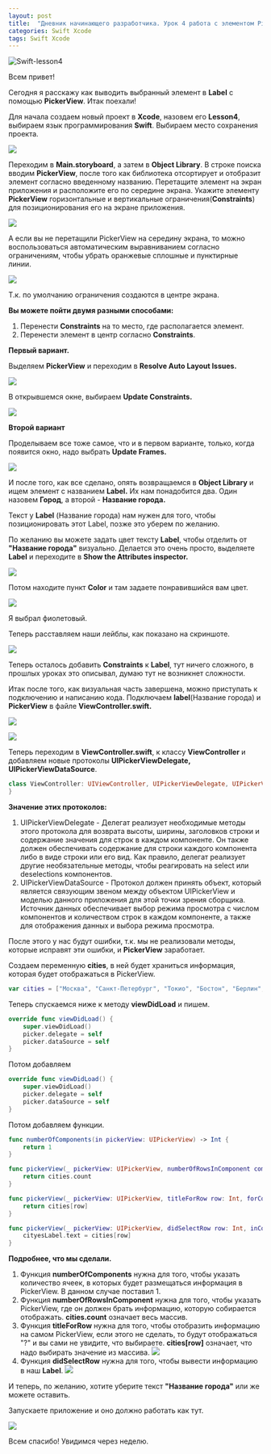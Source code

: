 ```yaml
---
layout: post
title:  "Дневник начинающего разработчика. Урок 4 работа с элементом PickerView."
categories: Swift Xcode
tags: Swift Xcode
---
```

![Swift-lesson4](http://s017.radikal.ru/i435/1610/b4/f6fcf70848d3.jpg)

Всем привет!

Сегодня я расскажу как выводить выбранный элемент в **Label** с помощью **PickerView**.
Итак поехали!

Для начала создаем новый проект в **Xcode**, назовем его **Lesson4**, выбираем язык программирования
**Swift**. Выбираем место сохранения проекта. 

![](http://s017.radikal.ru/i417/1610/b1/b943919fb39b.jpg)

Переходим в **Main.storyboard**, а затем в **Object Library**. В строке поиска вводим **PickerView**, после
того как библиотека отсортирует и отобразит элемент согласно введенному названию. Перетащите
элемент на экран приложения  и расположите его по середине экрана.
Укажите элементу **PickerView** горизонтальные и вертикальные ограничения(**Constraints**) для
позиционирования его на экране приложения.

![](http://s019.radikal.ru/i616/1610/5e/26128674d8a3.jpg)

А если вы не перетащили PickerView на середину экрана, то можно воспользоваться автоматическим
выравниванием согласно ограничениям, чтобы убрать оранжевые сплошные и пунктирные линии.

![](http://s017.radikal.ru/i431/1610/40/eef88bdc5394.jpg)

 Т.к.  по умолчанию ограничения создаются в центре экрана.

**Вы можете пойти двумя разными способами:**

1. Перенести **Constraints** на то место, где располагается элемент.
2. Перенести элемент в центр согласно **Constraints**.

**Первый вариант.**

Выделяем **PickerView** и переходим в **Resolve Auto Layout Issues.**

![](http://s017.radikal.ru/i404/1610/ae/867e90ab57f9.jpg)

В открывшемся окне, выбираем **Update Constraints.**

![](http://i069.radikal.ru/1610/e3/2ab263750411.jpg)

**Второй вариант**

Проделываем все тоже самое, что и в первом варианте, только, когда появится окно, надо
выбрать **Update Frames.**

![](http://s019.radikal.ru/i633/1610/e0/1cce7cc6bb43.jpg)

И после того, как все сделано, опять возвращаемся в **Object Library** и ищем элемент
с названием **Label.** Их нам понадобится два. Один назовем **Город**, а второй - **Название города.** 

Текст у **Label** (Название города) нам нужен для того, чтобы позиционировать этот Label, позже
это уберем по желанию.

По желанию вы можете задать цвет тексту **Label**, чтобы отделить от **"Название города"** визуально.
Делается это очень просто, выделяете **Label** и переходите в **Show the Attributes inspector.**

![](http://i079.radikal.ru/1610/bc/32f38aeee0c1.jpg)

Потом находите пункт **Color** и там задаете понравившийся вам цвет. 

![](http://s05.radikal.ru/i178/1610/84/2f264bd61044.jpg)

Я выбрал фиолетовый.

Теперь расставляем наши лейблы, как показано на скриншоте.

![](http://s011.radikal.ru/i316/1610/1d/e46dacb7839e.jpg)

Теперь осталось добавить **Constraints** к **Label**, тут ничего сложного, в прошлых уроках
это описывал, думаю тут не возникнет сложности.

Итак после того, как визуальная часть завершена, можно приступать к подключению и написанию кода.
Подключаем **label**(Название города) и **PickerView** в файле **ViewController.swift.**

![](http://s018.radikal.ru/i510/1610/42/b6a5f977173a.jpg)

![](http://i013.radikal.ru/1610/0e/c709f327b472.jpg)

Теперь переходим в **ViewController.swift**, к классу **ViewController** и добавляем новые протоколы
**UIPickerViewDelegate, UIPickerViewDataSource**.

```swift
class ViewController: UIViewController, UIPickerViewDelegate, UIPickerViewDataSource{
}
```

**Значение этих протоколов:**

1. UIPickerViewDelegate - Делегат реализует необходимые методы этого протокола для возврата
   высоты, ширины, заголовков строки и содержание значения для строк в каждом компоненте.
   Он также должен обеспечивать содержание для строки каждого компонента либо в виде строки
   или его вид. Как правило, делегат реализует другие необязательные методы, чтобы реагировать
   на select или deselections компонентов.
2. UIPickerViewDataSource - Протокол должен принять объект, который является связующим звеном
   между объектом UIPickerView и моделью данного приложения для этой точки зрения сборщика.
   Источник данных обеспечивает выбор режима просмотра с числом компонентов и
   количеством строк в каждом компоненте, а также для отображения данных и выбора режима
   просмотра.

После этого у нас будут ошибки, т.к. мы не реализовали методы, которые исправят эти ошибки,
и **PickerView** заработает.

Создаем переменную **cities**, в ней будет храниться информация, которая будет отображаться
в PickerView.

```swift
var cities = ["Москва", "Санкт-Петербург", "Токио", "Бостон", "Берлин", "Вашинктон", "Париж", "Милан"]
```

Теперь спускаемся ниже к методу **viewDidLoad** и пишем. 

```swift
override func viewDidLoad() {
	super.viewDidLoad()
	picker.delegate = self
	picker.dataSource = self
}
```

Потом добавляем 

```swift
override func viewDidLoad() {
	super.viewDidLoad()
	picker.delegate = self
	picker.dataSource = self
}
```

Потом добавляем функции.

```swift
func numberOfComponents(in pickerView: UIPickerView) -> Int {
	return 1
}

func pickerView(_ pickerView: UIPickerView, numberOfRowsInComponent component: Int) -> Int {
	return cities.count
}

func pickerView(_ pickerView: UIPickerView, titleForRow row: Int, forComponent component: Int) -> String? {
	return cities[row]
}

func pickerView(_ pickerView: UIPickerView, didSelectRow row: Int, inComponent component: Int) {
	cityesLabel.text = cities[row]
}
```

**Подробнее,  что мы сделали.**

1. Функция **numberOfComponents** нужна для того, чтобы указать количество ячеек, в которых
   будет размещаться информация в PickerView. В данном случае поставил 1.
2. Функция **numberOfRowsInComponent** нужна для того, чтобы указать PickerView, где он должен
   брать информацию, которую собирается отображать. **cities.count** означает весь массив.
3. Функция **titleForRow** нужна для того, чтобы отобразить информацию на самом PickerView, 
   если этого не сделать, то будут отображаться "?" и вы сами не увидите, что выбираете.
   **cities[row]** означает, что надо выбирать значение из массива.
   ![](http://s020.radikal.ru/i703/1610/d3/157aff99b2ea.jpg)
4. Функция **didSelectRow** нужна для того, чтобы вывести информацию в наш **Label**.
   ![](http://s017.radikal.ru/i440/1610/92/30a4f357f49d.jpg)

И теперь, по желанию, хотите уберите текст **"Название города"** или же можете оставить.

Запускаете приложение и оно должно работать как тут.

![](http://s011.radikal.ru/i317/1610/36/d0f9eaaa0bc4.gif)

Всем спасибо! Увидимся через неделю.
